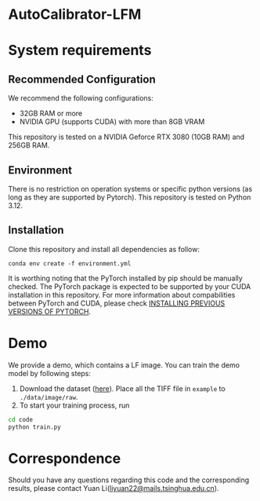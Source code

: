 # AutoCalibrator-LFM

# System requirements
## Recommended Configuration

We recommend the following configurations:

* 32GB RAM or more
* NVIDIA GPU (supports CUDA) with more than 8GB VRAM

This repository is tested on a NVIDIA Geforce RTX 3080 (10GB RAM) and 256GB RAM.

## Environment
There is no restriction on operation systems or specific python versions (as long as they are supported by Pytorch). This repository is tested on Python 3.12.

## Installation
Clone this repository and install all dependencies as follow:
```shell
conda env create -f environment.yml
``````

It is worthing noting that the PyTorch installed by pip should be manually checked. The PyTorch package is expected to be supported by your CUDA installation in this repository. For more information about compabilities between PyTorch and CUDA, please check [INSTALLING PREVIOUS VERSIONS OF PYTORCH](https://pytorch.org/get-started/previous-versions/).

# Demo

We provide a demo, which contains a LF image. You can train the demo model by following steps:

1. Download the dataset ([here]((https://drive.google.com/file/d/1ne0n3dMt27MbaHA13hNRaxn3guLNyVSl/view?usp=sharing))). Place all the TIFF file in `example` to `./data/image/raw`.
2. To start your training process, run
```bash
cd code
python train.py
```

# Correspondence
Should you have any questions regarding this code and the corresponding results, please contact Yuan Li(liyuan22@mails.tsinghua.edu.cn).
